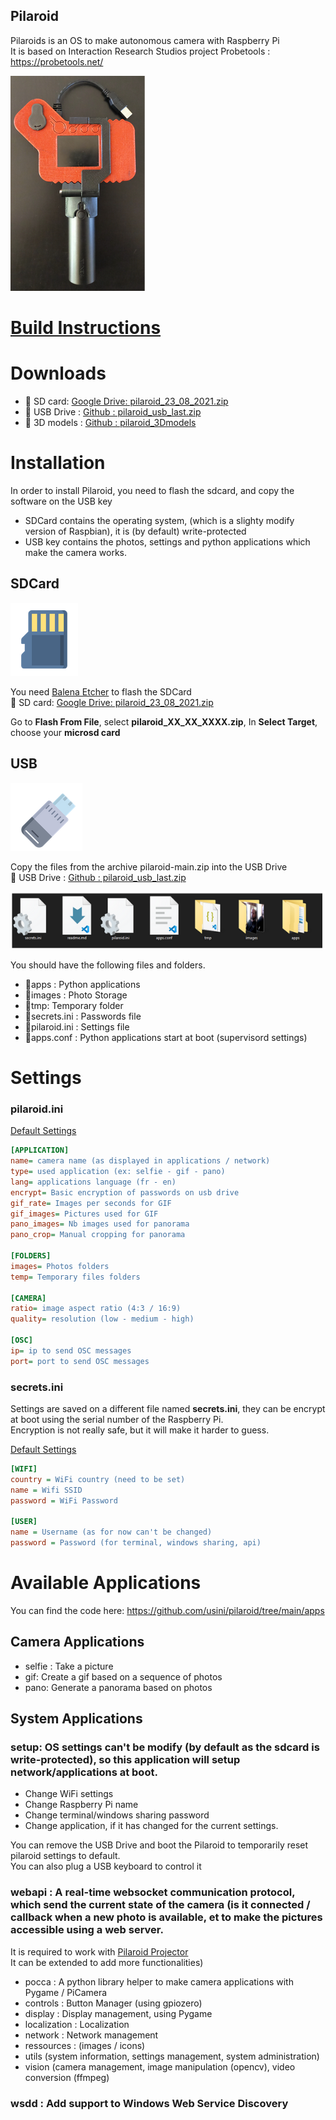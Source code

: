 Pilaroid
-----------
Pilaroids is an OS to make autonomous camera with Raspberry Pi   
It is based on Interaction Research Studios project Probetools : https://probetools.net/

![Pilaroid photo](doc/pilaroid.png)

# [Build Instructions](https://github.com/usini/pilaroids_3Dmodels)


# Downloads
 * 📁 SD card: [Google Drive: pilaroid_23_08_2021.zip](https://drive.google.com/file/d/1ZX-iX2K74WXLs8QSD8VOEyrMSkti2_95/)
 * 📁 USB Drive : [Github : pilaroid_usb_last.zip](https://github.com/usini/pilaroid/releases/latest)
 * 📁 3D models : [Github : pilaroid_3Dmodels](https://github.com/usini/pilaroids_3Dmodels)

# Installation
In order to install Pilaroid, you need to flash the sdcard, and copy the software on the USB key

* SDCard contains the operating system, (which is a slighty modify version of Raspbian), it is (by default) write-protected
* USB key contains the photos, settings and python applications which make the camera works.

## SDCard
![SDCard](doc/sdcard.png)

You need [Balena Etcher](https://www.balena.io/etcher/) to flash the SDCard   
📁 SD card: [Google Drive: pilaroid_23_08_2021.zip](https://drive.google.com/file/d/1ZX-iX2K74WXLs8QSD8VOEyrMSkti2_95/)

Go to **Flash From File**, select **pilaroid_XX_XX_XXXX.zip**,
In **Select Target**, choose your **microsd card**

## USB
![USB Drive](doc/usb.png)

Copy the files from the archive pilaroid-main.zip into the USB Drive   
📁 USB Drive : [Github : pilaroid_usb_last.zip](https://github.com/usini/pilaroid/releases/latest)   
    
![USB Files](doc/usb_files.png)    

You should have the following files and folders.
* 📁apps : Python applications
* 📁images : Photo Storage
* 📁tmp: Temporary folder
* 📜secrets.ini : Passwords file
* 📜pilaroid.ini : Settings file
* 📜apps.conf : Python applications start at boot (supervisord settings)

# Settings

### pilaroid.ini
[Default Settings](https://github.com/usini/pilaroid/blob/main/pilaroid.ini)

```ini
[APPLICATION]
name= camera name (as displayed in applications / network) 
type= used application (ex: selfie - gif - pano)
lang= applications language (fr - en)
encrypt= Basic encryption of passwords on usb drive
gif_rate= Images per seconds for GIF
gif_images= Pictures used for GIF
pano_images= Nb images used for panorama
pano_crop= Manual cropping for panorama

[FOLDERS]
images= Photos folders
temp= Temporary files folders

[CAMERA]
ratio= image aspect ratio (4:3 / 16:9)
quality= resolution (low - medium - high)

[OSC]
ip= ip to send OSC messages
port= port to send OSC messages
```

### secrets.ini
Settings are saved on a different file named **secrets.ini**, they can be encrypt at boot using the serial number of the Raspberry Pi.   
Encryption is not really safe, but it will make it harder to guess.   

[Default Settings](https://github.com/usini/pilaroid/blob/main/secrets.ini)   

```ini
[WIFI]
country = WiFi country (need to be set)
name = Wifi SSID
password = WiFi Password

[USER]
name = Username (as for now can't be changed)
password = Password (for terminal, windows sharing, api)
```

# Available Applications
You can find the code here: https://github.com/usini/pilaroid/tree/main/apps   

## Camera Applications
* selfie : Take a picture
* gif: Create a gif based on a sequence of photos
* pano: Generate a panorama based on photos

## System Applications

### setup: OS settings can't be modify (by default as the sdcard is write-protected), so this application will setup network/applications at boot.
* Change WiFi settings
* Change Raspberry Pi name
* Change terminal/windows sharing password
* Change application, if it has changed for the current settings. 

You can remove the USB Drive and boot the Pilaroid to temporarily reset pilaroid settings to default.    
You can also plug a USB keyboard to control it    

### webapi : A real-time websocket communication protocol, which send the current state of the camera (is it connected / callback when a new photo is available, et to make the pictures accessible using a web server.
It is required to work with [Pilaroid Projector](https://github.com/usini/pilaroid_projector/)   
It can be extended to add more functionalities)   

* pocca : A python library helper to make camera applications with Pygame / PiCamera
* controls : Button Manager (using gpiozero)
* display : Display management, using Pygame
* localization : Localization
* network : Network management
* ressources : (images / icons)
* utils (system information, settings management, system administration)
* vision (camera management, image manipulation (opencv), video conversion (ffmpeg)

### wsdd : Add support to Windows Web Service Discovery


